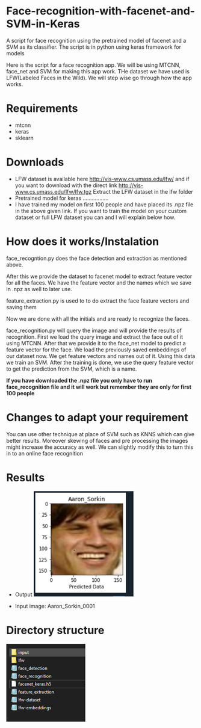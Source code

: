 # Face-recognition-with-facenet-and-SVM-in-Keras
A script for face recognition using the pretrained model of facenet and a SVM as its classifier. The script is in python using keras framework for models


Here is the script for a face recognition app. We will be using MTCNN, face_net and
SVM for making this app work. THe dataset we have used is LFW(Labeled Faces in the Wild).
We will step wise go through how the app works.

# Requirements
- mtcnn
- keras
- sklearn

# Downloads
- LFW dataset is available here http://vis-www.cs.umass.edu/lfw/ and if you want to download with the direct link http://vis-www.cs.umass.edu/lfw/lfw.tgz
  Extract the LFW dataset in the lfw folder 
- Pretrained model for keras .................
- I have trained my model on first 100 people and have placed its .npz file in the above given link. If you want to train the model on your custom dataset or full LFW dataset
you can and I will explain below how.

# How does it works/Instalation 
face_recogntion.py does the face detection and extraction as mentioned above.

After this we provide the dataset to facenet model to extract feature vector for all
the faces. We have the feature vector and the names which we save in .npz as well to
later use.

feature_extraction.py is used to to do extract the face feature vectors and saving them

Now we are done with all the initials and are ready to recognize the faces.

face_recognition.py will query the image and will provide the results of recognition.
First we load the query image and extract the face out of it using MTCNN. After that
we provide it to the face_net model to predict a feature vector for the face.
We load the previously saved embeddings of our dataset now. We get feature vectors and 
names out of it. Using this data we train an SVM. After the training is done, we use
the query feature vector to get the prediction from the SVM, which is a name. 

**If you have downloaded the .npz file you only have to run face_recognition file and it will work but remember they are only for first 100 people**

# Changes to adapt your requirement
You can use other technique at place of SVM such as KNNS which can give better results.
Moreover skewing of faces and pre processing the images might increase the accuracy as well.
We can slightly modify this to turn this in to an online face recognition

# Results

 - Output 
 ![](https://github.com/TalhaSheikh-dev/Face-recognition-with-facenet-and-SVM-in-Keras/blob/main/images/predicted.PNG)
 

- Input image: Aaron_Sorkin_0001
 
 
 # Directory structure
  ![](https://github.com/TalhaSheikh-dev/Face-recognition-with-facenet-and-SVM-in-Keras/blob/main/images/dir.PNG)
